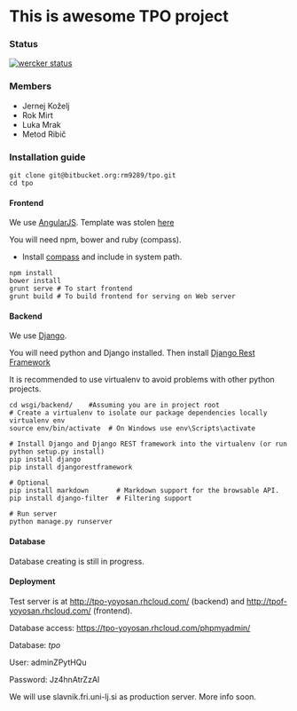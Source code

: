 # This is awesome TPO project #

### Status ###
[![wercker status](https://app.wercker.com/status/aeb20820488130dfb55a14330a7e056b/m "wercker
status")](https://app.wercker.com/project/bykey/aeb20820488130dfb55a14330a7e056b)
### Members ###
- Jernej Koželj
- Rok Mirt
- Luka Mrak
- Metod Ribič

### Installation guide ###

```shell
git clone git@bitbucket.org:rm9289/tpo.git
cd tpo
```
#### Frontend ####

We use [AngularJS](https://docs.angularjs.org/guide).
Template was stolen [here](https://almsaeedstudio.com/themes/AdminLTE/index2.html)

You will need npm, bower and ruby (compass).

- Install [compass](http://compass-style.org/install) and include in system path.

```shell
npm install
bower install
grunt serve	# To start frontend
grunt build # To build frontend for serving on Web server
```
#### Backend ####

We use [Django](http://www.django-rest-framework.org/).

You will need python and Django installed. Then install [Django Rest
Framework](http://www.django-rest-framework.org/#installation)

It is recommended to use virtualenv to avoid problems with other python projects.

```shell
cd wsgi/backend/	#Assuming you are in project root
# Create a virtualenv to isolate our package dependencies locally
virtualenv env
source env/bin/activate  # On Windows use env\Scripts\activate

# Install Django and Django REST framework into the virtualenv (or run python setup.py install)
pip install django
pip install djangorestframework

# Optional
pip install markdown       # Markdown support for the browsable API.
pip install django-filter  # Filtering support

# Run server
python manage.py runserver
```

#### Database ####

Database creating is still in progress.

#### Deployment ####
Test server is at http://tpo-yoyosan.rhcloud.com/ (backend) and http://tpof-yoyosan.rhcloud.com/
(frontend).

Database access: https://tpo-yoyosan.rhcloud.com/phpmyadmin/

Database: *tpo*

User: adminZPytHQu

Password: Jz4hnAtrZzAI 

We will use slavnik.fri.uni-lj.si as production server. More info soon.
